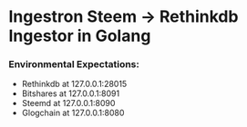 # Ingestron Steem -> Rethinkdb Ingestor in Golang

### Environmental Expectations:
* Rethinkdb at 127.0.0.1:28015
* Bitshares at 127.0.0.1:8091
* Steemd at 127.0.0.1:8090
* Glogchain at 127.0.0.1:8080
